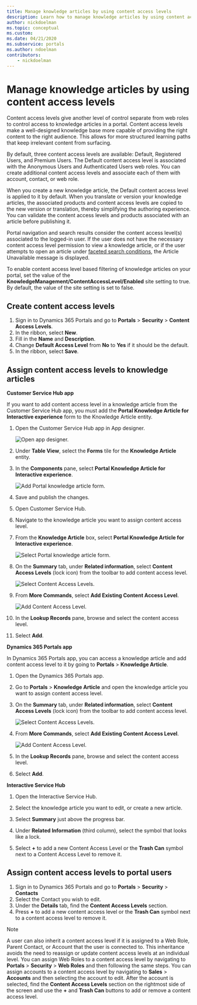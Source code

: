 ```yaml
---
title: Manage knowledge articles by using content access levels
description: Learn how to manage knowledge articles by using content access levels in a portal.
author: nickdoelman
ms.topic: conceptual
ms.custom: 
ms.date: 04/21/2020
ms.subservice: portals
ms.author: ndoelman
contributors:
    - nickdoelman
---
```


# Manage knowledge articles by using content access levels

Content access levels give another level of control separate from web roles to control access to knowledge articles in a portal. Content access levels make a well-designed knowledge base more capable of providing the right content to the right audience. This allows for more structured learning paths that keep irrelevant content from surfacing.

By default, three content access levels are available: Default, Registered Users, and Premium Users. The Default content access level is associated with the Anonymous Users and Authenticated Users web roles. You can create additional content access levels and associate each of them with account, contact, or web role.

When you create a new knowledge article, the Default content access level is applied to it by default. When you translate or version your knowledge articles, the associated products and content access levels are copied to the new version or translation, thereby simplifying the authoring experience. You can validate the content access levels and products associated with an article before publishing it.

Portal navigation and search results consider the content access level(s) associated to the logged-in user. If the user does not have the necessary content access level permission to view a knowledge article, or if the user attempts to open an article under [faceted search conditions](../configure/improve-portal-search-faceted-search.md), the Article Unavailable message is displayed.

To enable content access level based filtering of knowledge articles on your portal, set the value of the **KnowledgeManagement/ContentAccessLevel/Enabled** site setting to true. By default, the value of the site setting is set to false.

## Create content access levels

1. Sign in to Dynamics 365 Portals and go to **Portals** &gt; **Security** &gt; **Content Access Levels**.
2. In the ribbon, select **New**.
3. Fill in the **Name** and **Description**.
4. Change **Default Access Level** from **No** to **Yes** if it should be the default.
5. In the ribbon, select **Save**.

## Assign content access levels to knowledge articles

**Customer Service Hub app**

If you want to add content access level in a knowledge article from the Customer Service Hub app, you must add the **Portal Knowledge Article for Interactive experience** form to the Knowledge Article entity.

1. Open the Customer Service Hub app in App designer.

    ![Open app designer.](media/csh-app-designer.png "Open app designer")

2. Under **Table View**, select the **Forms** tile for the **Knowledge Article** entity.

3. In the **Components** pane, select **Portal Knowledge Article for Interactive experience**.

    ![Add Portal knowledge article form.](media/kb-content-access-level.png "Add Portal knowledge article form")

4. Save and publish the changes.

5. Open Customer Service Hub.

6. Navigate to the knowledge article you want to assign content access level.

7. From the **Knowledge Article** box, select **Portal Knowledge Article for Interactive experience**.

    ![Select Portal knowledge article form.](media/kb-portal-select.png "Select Portal knowledge article form")

8. On the **Summary** tab, under **Related information**, select **Content Access Levels** (lock icon) from the toolbar to add content access level.

    ![Select Content Access Levels.](media/kb-select-lock-icon.png "Select Content Access Levels")

9. From **More Commands**, select **Add Existing Content Access Level**.

    ![Add Content Access Level.](media/kb-add-content-access-level.png "Add Content Access Level")

10. In the **Lookup Records** pane, browse and select the content access level.

11. Select **Add**.


**Dynamics 365 Portals app**

In Dynamics 365 Portals app, you can access a knowledge article and add content access level to it by going to **Portals** > **Knowledge Article**.

1. Open the Dynamics 365 Portals app.

2. Go to **Portals** > **Knowledge Article** and open the knowledge article you want to assign content access level.

3. On the **Summary** tab, under **Related information**, select **Content Access Levels** (lock icon) from the toolbar to add content access level.

    ![Select Content Access Levels.](media/kb-select-lock-icon.png "Select Content Access Levels")

4. From **More Commands**, select **Add Existing Content Access Level**.

    ![Add Content Access Level.](media/kb-add-content-access-level.png "Add Content Access Level")

5. In the **Lookup Records** pane, browse and select the content access level.

6. Select **Add**.

**Interactive Service Hub**

1.  Open the Interactive Service Hub.

2.  Select the knowledge article you want to edit, or create a new article.

3.  Select **Summary** just above the progress bar.

4.  Under **Related Information** (third column), select the symbol that looks like a lock.

5.  Select **+** to add a new Content Access Level or the **Trash Can** symbol next to a Content Access Level to remove it.


## Assign content access levels to portal users

1. Sign in to Dynamics 365 Portals and go to **Portals** &gt; **Security** &gt; **Contacts**
2. Select the Contact you wish to edit.
3. Under the **Details** tab, find the **Content Access Levels** section.
4. Press **+** to add a new content access level or the **Trash Can** symbol next to a content access level to remove it.

> [!NOTE] 
> A user can also inherit a content access level if it is assigned to a Web Role, Parent Contact, or Account that the user is connected to. This inheritance avoids the need to reassign or update content access levels at an individual level. You can assign Web Roles to a content access level by navigating to **Portals** &gt; **Security** &gt; **Web Roles** and then following the same steps. You can assign accounts to a content access level by navigating to **Sales** &gt; **Accounts** and then selecting the account to edit. After the account is selected, find the **Content Access Levels** section on the rightmost side of the screen and use the **+** and **Trash Can** buttons to add or remove a content access level.
